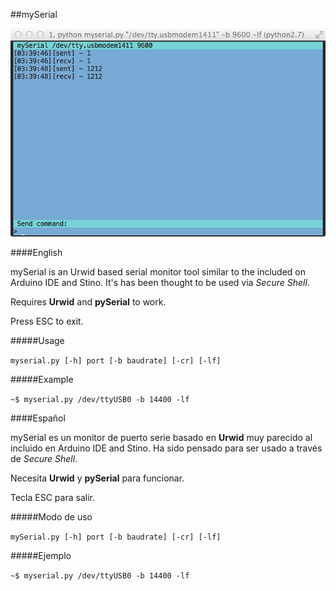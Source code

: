 ##mySerial

![captura.png](https://raw.githubusercontent.com/jorgegarciadev/mySerial/master/captura.png)

####English

mySerial is an Urwid based serial monitor tool similar to the included on Arduino IDE and Stino. It's has been thought to be used via *Secure Shell*.

Requires **Urwid** and **pySerial** to work.

Press ESC to exit.

#####Usage

```myserial.py [-h] port [-b baudrate] [-cr] [-lf]```

#####Example

```~$ myserial.py /dev/ttyUSB0 -b 14400 -lf```


####Español

mySerial es un monitor de puerto serie basado en **Urwid** muy parecido al incluido en Arduino IDE and Stino. Ha sido pensado para ser usado a través de *Secure Shell*.

Necesita **Urwid** y **pySerial** para funcionar.

Tecla ESC para salir.

#####Modo de uso

```mySerial.py [-h] port [-b baudrate] [-cr] [-lf]```

#####Ejemplo

```~$ myserial.py /dev/ttyUSB0 -b 14400 -lf```
